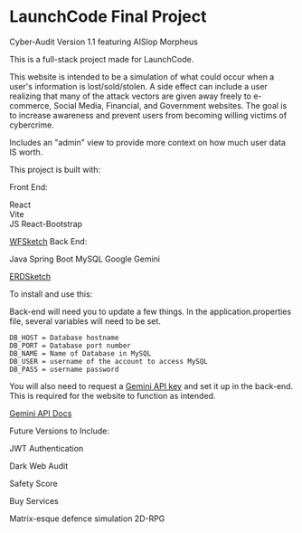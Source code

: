 # LaunchCode Final Project



Cyber-Audit Version 1.1 featuring AISlop Morpheus

This is a full-stack project made for LaunchCode.


This website is intended to be a simulation of what could occur when a user's information is lost/sold/stolen. A side effect can include a user realizing that many of the attack vectors are given away freely to e-commerce, Social Media, Financial, and Government websites. The goal is to increase awareness and prevent users from becoming willing victims of cybercrime.

Includes an "admin" view to provide more context on how much user data IS worth.




This project is built with:

Front End:                                        

React                   
Vite                    
JS
React-Bootstrap


[WFSketch](https://drive.google.com/file/d/1H5tai3mGi7J5tr6kmmyKAt65QtDpSLfY/view?usp=drive_link)
Back End:

Java
Spring Boot
MySQL
Google Gemini

[ERDSketch](https://drive.google.com/file/d/1aawCsXVr2JRsy7FwASf5evcZH1dXOX2k/view?usp=drive_link)


To install and use this:

Back-end will need you to update a few things. In the application.properties file, several variables will need to be set.
```
DB_HOST = Database hostname
DB_PORT = Database port number
DB_NAME = Name of Database in MySQL
DB_USER = username of the account to access MySQL
DB_PASS = username password
```

You will also need to request a [Gemini API key](https://aistudio.google.com/apikey) and set it up in the back-end. This is required for the website to function as intended.


[Gemini API Docs](https://ai.google.dev/gemini-api/docs/api-key)








Future Versions to Include:



JWT Authentication 

Dark Web Audit

Safety Score 

Buy Services

Matrix-esque defence simulation 2D-RPG
